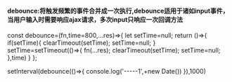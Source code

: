 #### debounce:将触发频繁的事件合并成一次执行,debounce适用于诸如input事件，当用户输入时需要响应ajax请求，多次input只响应一次回调方法


const debounce=(fn,time=800,...res)=>{
    let setTime=null;
    return ()=>{
        if(setTime){
            clearTimeout(setTime);
            setTime=null;
        }
        setTime=setTimeout(()=>{
            fn(...res);
            clearTimeout(setTime);
            setTime=null;
        },time)
    }
};



setInterval(debounce(()=>{
    console.log('-----1',+new Date())
}),1000)